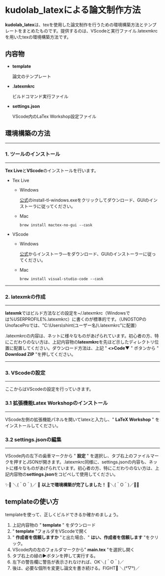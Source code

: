 # kudolab_latexによる論文制作方法

**kudolab_latex**は、texを使用した論文制作を行うための環境構築方法とテンプレートをまとめたものです。提供するのは、VScodeと実行ファイル.latexmkrcを用いたtexの環境構築方法です。

## 内容物

* **template**

    論文のテンプレート

* **.latexmkrc**

    ビルドコマンド実行ファイル

* **settings.json**

    VScode内のLaTex Workshop設定ファイル

## 環境構築の方法

---

### 1. ツールのインストール

---

**Tex Live**と**VScode**のインストールを行います。

* Tex Live

  * Windows

    [公式](https://www.tug.org/texlive/acquire-netinstall.html)のinstall-tl-windows.exeをクリックしてダウンロード、GUIのインストーラに従ってください。

  * Mac

    ```shell
    brew install mactex-no-gui --cask
    ```

* VScode

  * Windows
  
    [公式](https://code.visualstudio.com/download)からインストーラ―をダウンロード、GUIのインストーラーに従ってください。

  * Mac
  
    ```shell
    brew install visual-studio-code --cask
    ```

---

### 2. latexmkの作成

---

**latexmk**ではビルド方法などの設定を~/.latexmkrc（Windowsでは%USERPROFILE%\.latexmkrc）に書くのが標準的です。（UNOSTOPのUnofaceProでは、"C:\Users\shint(ユーザー名)\\.latexmkrc"に配置）

.latexmkrcの内容は、ネットに様々なものがあげられています。初心者の方、特にこだわりのない方は、上記内容物の**latexmkrc**を先ほど示したディレクトリ位置に配置してください。ダウンロード方法は、上記 " **<>Code▼** " ボタンから " **Download ZIP** "を押してください。

---

### 3. VScodeの設定

---

ここからはVScodeの設定を行っていきます。

### 3.1 拡張機能Latex Workshopのインストール

---

VScode左側の拡張機能パネルを開いてlatexと入力し、" **LaTeX Workshop** " をインストールしてください。

### 3.2 settings.jsonの編集

---

VScode内の左下の歯車マークから " **設定** " を選択し、タブ右上のファイルマークを押すとJSONが開きます。.latexmkrc同様に、settings.jsonの内容も、ネットに様々なものがあげられています。初心者の方、特にこだわりのない方は、上記内容物の**settings.json**をコピペして使用してください。

✨🚀 ＼(＾O＾)／ 🎉 **以上で環境構築が完了しました！** 🎉＼(＾O＾)／🚀✨

## templateの使い方

templateを使って、正しくビルドできるか確かめましょう。

1. 上記内容物の " **template** " をダウンロード
2. " **template** "フォルダをVScodeで開く
3. " **作成者を信頼しますか** "と出た場合、" **はい、作成者を信頼します** "をクリック。
4. VScode内の左のフォルダマークから" **main.tex** "を選択し開く
5. タブ右上の緑の▶ボタンを押して実行する。
6. 左下の警告欄に警告が表示されなければ、OK＼(＾O＾)／
7. 後は、必要な個所を変更し論文を書き続ける。FIGHT💪 ＼(°▽°)／
